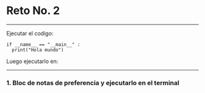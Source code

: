 # Reto No. 2
***
Ejecutar el codigo: 
```
if __name__ == "__main__" :
  print("Hola mundo")
```
 
 Luego ejecutarlo en: 

---
### 1. Bloc de notas de preferencia y ejecutarlo en el terminal
